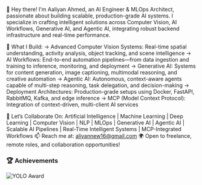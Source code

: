 👋 Hey there!
I'm Aaliyan Ahmed, an AI Engineer & MLOps Architect, passionate about building scalable, production-grade AI systems. I specialize in crafting intelligent solutions across Computer Vision, AI Workflows, Generative AI, and Agentic AI, integrating robust backend infrastructure and real-time performance.

🚀 What I Build:
→ Advanced Computer Vision Systems: Real-time spatial understanding, activity analysis, object tracking, and scene intelligence
→ AI Workflows: End-to-end automation pipelines—from data ingestion and training to inference, monitoring, and deployment
→ Generative AI: Systems for content generation, image captioning, multimodal reasoning, and creative automation
→ Agentic AI: Autonomous, context-aware agents capable of multi-step reasoning, task delegation, and decision-making
→ Deployment Architectures: Production-grade setups using Docker, FastAPI, RabbitMQ, Kafka, and edge inference
→ MCP (Model Context Protocol): Integration of context-driven, multi-client AI services

🤝 Let’s Collaborate On:
Artificial Intelligence | Machine Learning | Deep Learning | Computer Vision | NLP | MLOps | Generative AI | Agentic AI | Scalable AI Pipelines | Real-Time Intelligent Systems | MCP-Integrated Workflows
📫 Reach me at: aliyannew16@gmail.com
🌍 Open to freelance, remote roles, and collaboration opportunities!


### 🏆 Achievements
![YOLO Award](https://img.shields.io/badge/YOLO%20Award-Best%20AI%20Object%20Detection-gold?style=for-the-badge)
